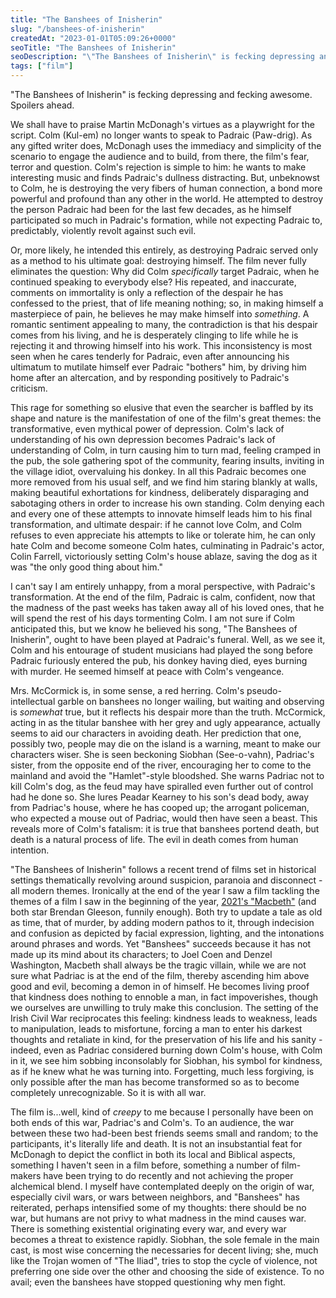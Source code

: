 ```yaml
---
title: "The Banshees of Inisherin"
slug: "/banshees-of-inisherin"
createdAt: "2023-01-01T05:09:26+0000"
seoTitle: "The Banshees of Inisherin"
seoDescription: "\"The Banshees of Inisherin\" is fecking depressing and fecking awesome."
tags: ["film"]
---
```


"The Banshees of Inisherin" is fecking depressing and fecking awesome. Spoilers ahead.

We shall have to praise Martin McDonagh's virtues as a playwright for the script. Colm (Kul-em) no longer wants to speak to Padraic (Paw-drig). As any gifted writer does, McDonagh uses the immediacy and simplicity of the scenario to engage the audience and to build, from there, the film's fear, terror and question. Colm's rejection is simple to him: he wants to make interesting music and finds Padraic's dullness distracting. But, unbeknowst to Colm, he is destroying the very fibers of human connection, a bond more powerful and profound than any other in the world. He attempted to destroy the person Padraic had been for the last few decades, as he himself participated so much in Padraic's formation, while not expecting Padraic to, predictably, violently revolt against such evil.

Or, more likely, he intended this entirely, as destroying Padraic served only as a method to his ultimate goal: destroying himself. The film never fully eliminates the question: Why did Colm _specifically_ target Padraic, when he continued speaking to everybody else? His repeated, and inaccurate, comments on immortality is only a reflection of the despair he has confessed to the priest, that of life meaning nothing; so, in making himself a masterpiece of pain, he believes he may make himself into _something_. A romantic sentiment appealing to many, the contradiction is that his despair comes from his living, and he is desperately clinging to life while he is rejecting it and throwing himself into his work. This inconsistency is most seen when he cares tenderly for Padraic, even after announcing his ultimatum to mutilate himself ever Padraic "bothers" him, by driving him home after an altercation, and by responding positively to Padraic's criticism.

This rage for something so elusive that even the searcher is baffled by its shape and nature is the manifestation of one of the film's great themes: the transformative, even mythical power of depression. Colm's lack of understanding of his own depression becomes Padraic's lack of understanding of Colm, in turn causing him to turn mad, feeling cramped in the pub, the sole gathering spot of the community, fearing insults, inviting in the village idiot, overvaluing his donkey. In all this Padraic becomes one more removed from his usual self, and we find him staring blankly at walls, making beautiful exhortations for kindness, deliberately disparaging and sabotaging others in order to increase his own standing. Colm denying each and every one of these attempts to innovate himself leads him to his final transformation, and ultimate despair: if he cannot love Colm, and Colm refuses to even appreciate his attempts to like or tolerate him, he can only hate Colm and become someone Colm hates, culminating in Padraic's actor, Colin Farrell, victoriously setting Colm's house ablaze, saving the dog as it was "the only good thing about him."

I can't say I am entirely unhappy, from a moral perspective, with Padraic's transformation. At the end of the film, Padraic is calm, confident, now that the madness of the past weeks has taken away all of his loved ones, that he will spend the rest of his days tormenting Colm. I am not sure if Colm anticipated this, but we know he believed his song, "The Banshees of Inisherin", ought to have been played at Padraic's funeral. Well, as we see it, Colm and his entourage of student musicians had played the song before Padraic furiously entered the pub, his donkey having died, eyes burning with murder. He seemed himself at peace with Colm's vengeance.

Mrs. McCormick is, in some sense, a red herring. Colm's pseudo-intellectual garble on banshees no longer wailing, but waiting and observing is _somewhat_ true, but it reflects his despair more than the truth. McCormick, acting in as the titular banshee with her grey and ugly appearance, actually seems to aid our characters in avoiding death. Her prediction that one, possibly two, people may die on the island is a warning, meant to make our characters wiser. She is seen beckoning Siobhan (See-o-vahn), Padriac's sister, from the opposite end of the river, encouraging her to come to the mainland and avoid the "Hamlet"-style bloodshed. She warns Padriac not to kill Colm's dog, as the feud may have spiralled even further out of control had he done so. She lures Peadar Kearney to his son's dead body, away from Padriac's house, where he has cooped up; the arrogant policeman, who expected a mouse out of Padriac, would then have seen a beast. This reveals more of Colm's fatalism: it is true that banshees portend death, but death is a natural process of life. The evil in death comes from human intention.

"The Banshees of Inisherin" follows a recent trend of films set in historical settings thematically revolving around suspicion, paranoia and disconnect - all modern themes. Ironically at the end of the year I saw a film tackling the themes of a film I saw in the beginning of the year, <a href="/macbeth-film-2021" target="_blank" rel="noopener noreferrer">2021's "Macbeth"</a> (and both star Brendan Gleeson, funnily enough). Both try to update a tale as old as time, that of murder, by adding modern pathos to it, through indecision and confusion as depicted by facial expression, lighting, and the intonations around phrases and words. Yet "Banshees" succeeds because it has not made up its mind about its characters; to Joel Coen and Denzel Washington, Macbeth shall always be the tragic villain, while we are not sure what Padriac is at the end of the film, thereby ascending him above good and evil, becoming a demon in of himself. He becomes living proof that kindness does nothing to ennoble a man, in fact impoverishes, though we ourselves are unwilling to truly make this conclusion. The setting of the Irish Civil War reciprocates this feeling: kindness leads to weakness, leads to manipulation, leads to misfortune, forcing a man to enter his darkest thoughts and retaliate in kind, for the preservation of his life and his sanity - indeed, even as Padriac considered burning down Colm's house, with Colm in it, we see him sobbing inconsolably for Siobhan, his symbol for kindness, as if he knew what he was turning into. Forgetting, much less forgiving, is only possible after the man has become transformed so as to become completely unrecognizable. So it is with all war.

The film is...well, kind of _creepy_ to me because I personally have been on both ends of this war, Padriac's and Colm's. To an audience, the war between these two had-been best friends seems small and random; to the participants, it's literally life and death. It is not an insubstantial feat for McDonagh to depict the conflict in both its local and Biblical aspects, something I haven't seen in a film before, something a number of film-makers have been trying to do recently and not achieving the proper alchemical blend. I myself have contemplated deeply on the origin of war, especially civil wars, or wars between neighbors, and "Banshees" has reiterated, perhaps intensified some of my thoughts: there should be no war, but humans are not privy to what madness in the mind causes war. There is something existential originating every war, and every war becomes a threat to existence rapidly. Siobhan, the sole female in the main cast, is most wise concerning the necessaries for decent living; she, much like the Trojan women of "The Iliad", tries to stop the cycle of violence, not preferring one side over the other and choosing the side of existence. To no avail; even the banshees have stopped questioning why men fight.

